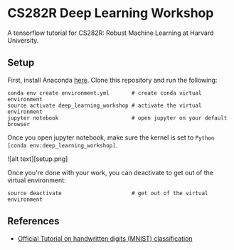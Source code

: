 # CS282R Deep Learning Workshop
A tensorflow tutorial for CS282R: Robust Machine Learning at Harvard University.

## Setup
First, install Anaconda [here](https://www.anaconda.com/download/#macos).
Clone this repository and run the following:
```
conda env create environment.yml       # create conda virtual environment
source activate deep_learning_workshop # activate the virtual environment
jupyter notebook                       # open jupyter on your default browser
```
Once you open jupyter notebook, make sure the kernel is set to `Python [conda env:deep_learning_workshop]`.

![alt text][setup.png]

Once you're done with your work, you can deactivate to get out of the virtual environment:
```
source deactivate                      # get out of the virtual environment
```

## References
- [Official Tutorial on handwritten digits (MNIST) classification](https://www.tensorflow.org/tutorials/layers)
